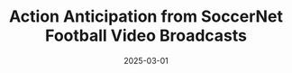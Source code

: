 ---
title: "Action Anticipation from SoccerNet Football Video Broadcasts"
collection: publications
permalink: /publication/2025-03-Anticipation
excerpt: "<strong>Abstract:</strong> Artificial intelligence has revolutionized the way we analyze sports videos, whether to understand the actions of games in long untrimmed videos or to anticipate the player's motion in future frames. Despite these efforts, little attention has been given to anticipating game actions before they occur. In this work, we introduce the task of action anticipation for football broadcast videos, which consists in predicting future actions in unobserved future frames, within a five- or ten-second anticipation window. To benchmark this task, we release a new dataset, namely the SoccerNet Ball Action Anticipation (SN-BAA) dataset, based on SoccerNet Ball Action Spotting. Additionally, we propose a Football Action ANticipation TRAnsformer (FAANTRA), a baseline method that adapts FUTR, a state-of-the-art action anticipation model, to predict ball-related actions. % within five- and ten-second future windows. To evaluate action anticipation, we introduce new metrics, including mAP@$delta$, which evaluates the temporal precision of predicted future actions, as well as mAP@$infty$, which evaluates their occurrence within the anticipation window. We also conduct extensive ablation studies to examine the impact of various task settings, input configurations, and model architectures. Experimental results highlight both the feasibility and challenges of action anticipation in football videos, providing valuable insights into the design of predictive models for sports analytics. By forecasting actions before they unfold, our work will enable applications in automated broadcasting, tactical analysis, and player decision-making. We will release our dataset, baseline, and benchmark publicly, to promote reproducibility and encourage further research."
date: 2025-03-01
venue: 'CVPRW - CVSports'
---